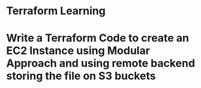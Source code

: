 # Terraform Learning

# Write a Terraform Code to create an EC2 Instance using Modular Approach and using remote backend storing the file on S3 buckets
